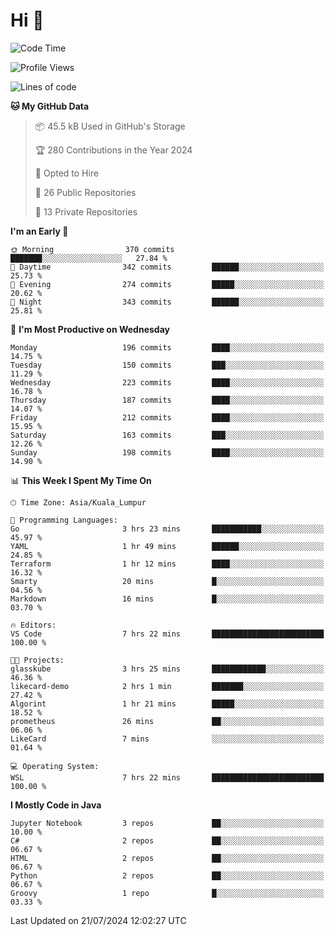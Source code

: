 <h1>Hi 👋</h1>

<!--START_SECTION:waka-->
![Code Time](http://img.shields.io/badge/Code%20Time-578%20hrs%2036%20mins-blue)

![Profile Views](http://img.shields.io/badge/Profile%20Views-112-blue)

![Lines of code](https://img.shields.io/badge/From%20Hello%20World%20I%27ve%20Written-1.2%20million%20lines%20of%20code-blue)

**🐱 My GitHub Data** 

> 📦 45.5 kB Used in GitHub's Storage 
 > 
> 🏆 280 Contributions in the Year 2024
 > 
> 💼 Opted to Hire
 > 
> 📜 26 Public Repositories 
 > 
> 🔑 13 Private Repositories 
 > 
**I'm an Early 🐤** 

```text
🌞 Morning                370 commits         ███████░░░░░░░░░░░░░░░░░░   27.84 % 
🌆 Daytime                342 commits         ██████░░░░░░░░░░░░░░░░░░░   25.73 % 
🌃 Evening                274 commits         █████░░░░░░░░░░░░░░░░░░░░   20.62 % 
🌙 Night                  343 commits         ██████░░░░░░░░░░░░░░░░░░░   25.81 % 
```
📅 **I'm Most Productive on Wednesday** 

```text
Monday                   196 commits         ████░░░░░░░░░░░░░░░░░░░░░   14.75 % 
Tuesday                  150 commits         ███░░░░░░░░░░░░░░░░░░░░░░   11.29 % 
Wednesday                223 commits         ████░░░░░░░░░░░░░░░░░░░░░   16.78 % 
Thursday                 187 commits         ████░░░░░░░░░░░░░░░░░░░░░   14.07 % 
Friday                   212 commits         ████░░░░░░░░░░░░░░░░░░░░░   15.95 % 
Saturday                 163 commits         ███░░░░░░░░░░░░░░░░░░░░░░   12.26 % 
Sunday                   198 commits         ████░░░░░░░░░░░░░░░░░░░░░   14.90 % 
```


📊 **This Week I Spent My Time On** 

```text
🕑︎ Time Zone: Asia/Kuala_Lumpur

💬 Programming Languages: 
Go                       3 hrs 23 mins       ███████████░░░░░░░░░░░░░░   45.97 % 
YAML                     1 hr 49 mins        ██████░░░░░░░░░░░░░░░░░░░   24.85 % 
Terraform                1 hr 12 mins        ████░░░░░░░░░░░░░░░░░░░░░   16.32 % 
Smarty                   20 mins             █░░░░░░░░░░░░░░░░░░░░░░░░   04.56 % 
Markdown                 16 mins             █░░░░░░░░░░░░░░░░░░░░░░░░   03.70 % 

🔥 Editors: 
VS Code                  7 hrs 22 mins       █████████████████████████   100.00 % 

🐱‍💻 Projects: 
glasskube                3 hrs 25 mins       ████████████░░░░░░░░░░░░░   46.36 % 
likecard-demo            2 hrs 1 min         ███████░░░░░░░░░░░░░░░░░░   27.42 % 
Algorint                 1 hr 21 mins        █████░░░░░░░░░░░░░░░░░░░░   18.52 % 
prometheus               26 mins             ██░░░░░░░░░░░░░░░░░░░░░░░   06.06 % 
LikeCard                 7 mins              ░░░░░░░░░░░░░░░░░░░░░░░░░   01.64 % 

💻 Operating System: 
WSL                      7 hrs 22 mins       █████████████████████████   100.00 % 
```

**I Mostly Code in Java** 

```text
Jupyter Notebook         3 repos             ██░░░░░░░░░░░░░░░░░░░░░░░   10.00 % 
C#                       2 repos             ██░░░░░░░░░░░░░░░░░░░░░░░   06.67 % 
HTML                     2 repos             ██░░░░░░░░░░░░░░░░░░░░░░░   06.67 % 
Python                   2 repos             ██░░░░░░░░░░░░░░░░░░░░░░░   06.67 % 
Groovy                   1 repo              █░░░░░░░░░░░░░░░░░░░░░░░░   03.33 % 
```




 Last Updated on 21/07/2024 12:02:27 UTC
<!--END_SECTION:waka-->
